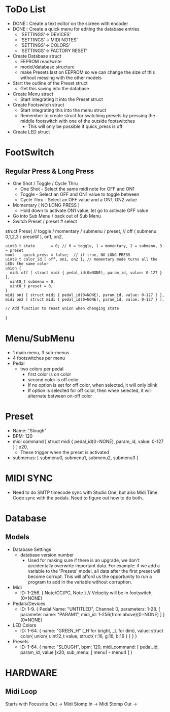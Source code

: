 # ToDo List
  - DONE:: Create a text editor on the screen with encoder
  - DONE:: Create a quick menu for editing the database entries
    - 'SETTINGS'->'DEVICES'
    - 'SETTINGS'->'MIDI NOTES'
    - 'SETTINGS'->'COLORS'
    - 'SETTINGS'->'FACTORY RESET'
  - Create Database struct
    - EEPROM read/write
    - model/database structure
    - make Presets last on EEPROM so we can change the
      size of this without messing with the other models
  - Start the outline of the Preset struct
    - Get this saving into the database
  - Create Menu struct
    - Start integrating it into the Preset struct
  - Create Footswitch struct
    - Start integrating this into the menu struct
    - Remember to create struct for switching presets by pressing
      the middle footswitch with one of the outside footswitches
      - This will only be possible if quick_press is off
  - Create LED struct


# FootSwitch
  ## Regular Press & Long Press
  - One Shot / Toggle / Cycle Thru
    - One Shot   - Select the same midi note for OFF and ON1
    - Toggle     - Select an OFF and ON1 value to toggle between
    - Cycle Thru - Select an OFF value and a ON1, ON2 value
  - Momentary ( NO LONG PRESS )
    - Hold down to activate ON1 value, let go to activate OFF value
  - Go into Sub Menu / back out of Sub Menu
  - Switch Preset / preset # select
  
  struct Press{
    // toggle / momentary / submenu / preset,
    // off ( submenu 0,1,2,3 / preset# ), on1, on2,
    
    uint8_t state       = 0; // 0 = toggle, 1 = momentary, 2 = submenu, 3 = preset
    bool    quick_press = false;  // if true, NO LONG PRESS
    uint8_t color_id [ off, on1, on2 ]; // momentary mode turns all the LEDs the same color
    union {
      midi off [ struct midi { pedal_id(0=NONE), param_id, value: 0-127 } ],
      uint8_t submenu = 0,
      uint8_t preset = 0,
    }
    midi on1 [ struct midi { pedal_id(0=NONE), param_id, value: 0-127 } ],
    midi on2 [ struct midi { pedal_id(0=NONE), param_id, value: 0-127 } ],
    
    // Add function to reset union when changing state
  }
  
  
# Menu/SubMenu
  - 1 main menu, 3 sub-menus
  - 4 footswitches per menu
  - Pedal
    - two colors per pedal
      - first color is on color
      - second color is off color
      - If no option is set for off color, when selected, it will only blink
      - If option is selected for off color, then when selected, it will
        alternate between on-off color

  
# Preset
  - Name: "Slough"
  - BPM:  120
  - midi command [ struct midi { pedal_id(0=NONE), param_id, value: 0-127 } ] x20,
    - These trigger when the preset is activated
  - submenus: [ submenu0, submenu1, submenu2, submenu3 ]
 
 
# MIDI SYNC
  - Need to do SMTP timecode sync with Studio One, but also Midi Time
    Code sync with the pedals.  Need to figure out how to do both..
 
  
# Database
  ## Models
  - Database Settings
    - database version number
      - Used for making sure if there is an upgrade, we don't accidentally overwrite
        important data.  For example: if we add a variable to the 'Presets' model, all
        data after the first preset will become corrupt.  This will afford us the
        opportunity to run a program to add in the variable without corruption.
  - Midi
    - ID: 1-256. { Note/CC/PC, Note } // Velocity will be in footswitch, (0=NONE)
  - Pedals/Devices
    - ID: 1-9. { Pedal Name: "UNTITLED", Channel: 0, parameters: 1-28. [ parameter name: "PARAM1", midi_id: 1-256(from above)(0=NONE) ] } (0=NONE)
  - LED Colors
    - ID: 1-64. { name: "GREEN_H" (_H for bright, _L for dim), value: struct color{ union{ uint12_t value, struct{ r:16, g:16, b:16 } } } }
  - Presets
    - ID: 1-64. { name: "SLOUGH", bpm: 120, midi_command: [ pedal_id, param_id, value ]x20, sub_menu: [ menu1 - menu4 ] }

# HARDWARE
  ## Midi Loop
  Starts with Focusrite Out -> Midi Stomp In -> Midi Stomp Out -> 
